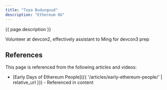 ```yaml
---
title: "Toya Budunguud"
description: "Ethereum OG"
---
```


{{ page.description }}

Volunteer at devcon2, effectively assistant to Ming for devcon3 prep

## References

This page is referenced from the following articles and videos:

- [Early Days of Ethereum People]({{ '/articles/early-ethereum-people/' | relative_url }}) - Referenced in content
